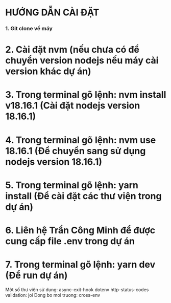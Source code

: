 <H1>HƯỚNG DẪN CÀI ĐẶT</H1>
<h3>1. Git clone về máy</h3>
<h1>2. Cài đặt nvm (nếu chưa có để chuyển version nodejs nếu máy cài version khác dự án)</h1>
<h1>3. Trong terminal gõ lệnh: nvm install v18.16.1 (Cài đặt nodejs version 18.16.1)</h1>
<h1>4. Trong terminal gõ lệnh: nvm use 18.16.1 (Để chuyển sang sử dụng nodejs version 18.16.1)</h1>
<h1>5. Trong terminal gõ lệnh: yarn install (Để cài đặt các thư viện trong dự án)</h1>
<h1>6. Liên hệ Trần Công Minh để được cung cấp file .env trong dự án</h1>
<h1>7. Trong terminal gõ lệnh: yarn dev (Để run dự án)</h1>









Một số thư viện sử dụng:
async-exit-hook
dotenv
http-status-codes
validation: joi
Dong bo moi truong: cross-env
